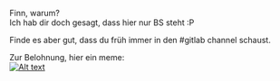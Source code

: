 Finn, warum?    
Ich hab dir doch gesagt, dass hier nur BS steht :P


Finde es aber gut, dass du früh immer in den #gitlab channel schaust.


Zur Belohnung, hier ein meme:   
[![Alt text](https://gitpiper.com/assets/memes/programming-meme-adacca61-1a9f-4609-8356-27de86f60f6e.webp)](https://gitpiper.com/assets/memes/programming-meme-adacca61-1a9f-4609-8356-27de86f60f6e.webp)
